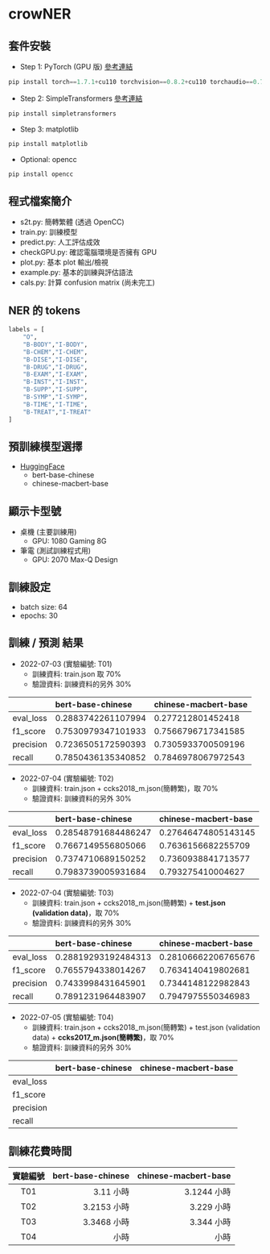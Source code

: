 # crowNER


## 套件安裝
- Step 1: PyTorch (GPU 版) [參考連結](https://pytorch.org/get-started/previous-versions/#linux-and-windows-13)
```python
pip install torch==1.7.1+cu110 torchvision==0.8.2+cu110 torchaudio==0.7.2 -f https://download.pytorch.org/whl/torch_stable.html
```

- Step 2: SimpleTransformers [參考連結](https://simpletransformers.ai/docs/installation/#installation-steps)
```python
pip install simpletransformers
```

- Step 3: matplotlib
```python
pip install matplotlib
```

- Optional: opencc
```python
pip install opencc
```

## 程式檔案簡介
- s2t.py: 簡轉繁體 (透過 OpenCC)
- train.py: 訓練模型
- predict.py: 人工評估成效
- checkGPU.py: 確認電腦環境是否擁有 GPU
- plot.py: 基本 plot 輸出/檢視
- example.py: 基本的訓練與評估語法
- cals.py: 計算 confusion matrix (尚未完工)

## NER 的 tokens
```python
labels = [
    "O",
    "B-BODY","I-BODY",
    "B-CHEM","I-CHEM",
    "B-DISE","I-DISE",
    "B-DRUG","I-DRUG",
    "B-EXAM","I-EXAM",
    "B-INST","I-INST",
    "B-SUPP","I-SUPP",
    "B-SYMP","I-SYMP",
    "B-TIME","I-TIME",
    "B-TREAT","I-TREAT"
]
```

## 預訓練模型選擇
- [HuggingFace](https://huggingface.co/)
  - bert-base-chinese
  - chinese-macbert-base

## 顯示卡型號
- 桌機 (主要訓練用)
  - GPU: 1080 Gaming 8G
- 筆電 (測試訓練程式用)
  - GPU: 2070 Max-Q Design

## 訓練設定
- batch size: 64
- epochs: 30

## 訓練 / 預測 結果
- 2022-07-03 (實驗編號: T01)
  - 訓練資料: train.json 取 70%
  - 驗證資料: 訓練資料的另外 30%

|           | bert-base-chinese  | chinese-macbert-base |
|:----------|:-------------------|:---------------------|
| eval_loss | 0.2883742261107994 | 0.277212801452418 |
| f1_score  | 0.7530979347101933 | 0.7566796717341585 |
| precision | 0.7236505172590393 | 0.7305933700509196 |
| recall    | 0.7850436135340852 | 0.7846978067972543 |

- 2022-07-04 (實驗編號: T02)
  - 訓練資料: train.json + ccks2018_m.json(簡轉繁)，取 70%
  - 驗證資料: 訓練資料的另外 30%

|           | bert-base-chinese  | chinese-macbert-base |
|:----------|:-------------------|:---------------------|
| eval_loss | 0.28548791684486247 | 0.27646474805143145 |
| f1_score  | 0.7667149556805066 | 0.7636156682255709 |
| precision | 0.7374710689150252 | 0.7360938841713577 |
| recall    | 0.7983739005931684 | 0.793275410004627 |

- 2022-07-04 (實驗編號: T03)
  - 訓練資料: train.json + ccks2018_m.json(簡轉繁) + **test.json (validation data)**，取 70%
  - 驗證資料: 訓練資料的另外 30%

|           | bert-base-chinese  | chinese-macbert-base |
|:----------|:-------------------|:---------------------|
| eval_loss | 0.28819293192484313 | 0.28106662206765676 |
| f1_score  | 0.7655794338014267 | 0.7634140419802681 |
| precision | 0.7433998431645901 | 0.7344148122982843 |
| recall    | 0.7891231964483907 | 0.7947975550346983 |

- 2022-07-05 (實驗編號: T04)
  - 訓練資料: train.json + ccks2018_m.json(簡轉繁) + test.json (validation data) +  **ccks2017_m.json(簡轉繁)**，取 70%
  - 驗證資料: 訓練資料的另外 30%

|           | bert-base-chinese  | chinese-macbert-base |
|:----------|:-------------------|:---------------------|
| eval_loss |  |  |
| f1_score  |  |  |
| precision |  |  |
| recall    |  |  |

## 訓練花費時間
| 實驗編號 | bert-base-chinese       | chinese-macbert-base     |
|:-------:|------------------------:|-------------------------:|
|   T01   | 3.11 小時               | 3.1244 小時               |
|   T02   | 3.2153 小時             | 3.229  小時               |
|   T03   | 3.3468 小時             | 3.344 小時                |
|   T04   |  小時             |  小時                |